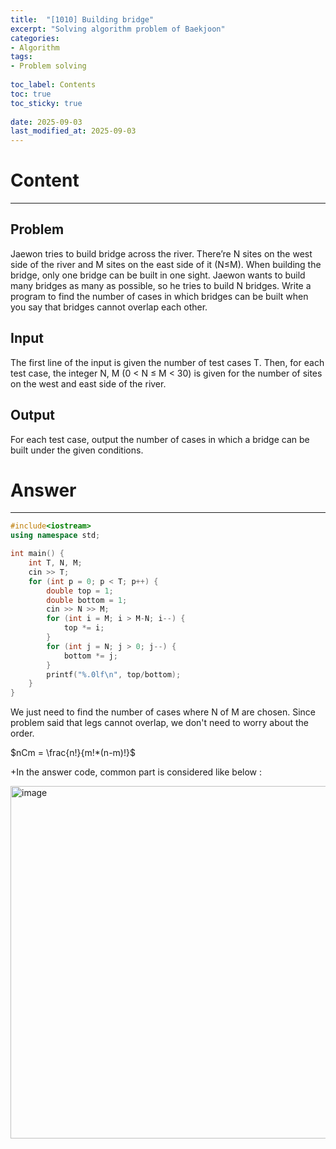```yaml
---
title:  "[1010] Building bridge"
excerpt: "Solving algorithm problem of Baekjoon"
categories: 
- Algorithm
tags:
- Problem solving
 
toc_label: Contents
toc: true
toc_sticky: true
 
date: 2025-09-03
last_modified_at: 2025-09-03
---
```


# Content

---

## Problem

Jaewon tries to build bridge across the river. There’re N sites on the west side of the river and M sites on the east side of it (N≤M). When building the bridge, only one bridge can be built in one sight. Jaewon wants to build many bridges as many as possible, so he tries to build N bridges. Write a program to find the number of cases in which bridges can be built when you say that bridges cannot overlap each other.

## Input

The first line of the input is given the number of test cases T. Then, for each test case, the integer N, M (0 < N ≤ M < 30) is given for the number of sites on the west and east side of the river.

## Output

For each test case, output the number of cases in which a bridge can be built under the given conditions.

# Answer

---

```cpp
#include<iostream>
using namespace std;

int main() {
	int T, N, M;
	cin >> T;
	for (int p = 0; p < T; p++) {
		double top = 1;
		double bottom = 1;
		cin >> N >> M;
		for (int i = M; i > M-N; i--) {
			top *= i;
		}
		for (int j = N; j > 0; j--) {
			bottom *= j;
		}
		printf("%.0lf\n", top/bottom);
	}
}
```

We just need to find the number of cases where N of M are chosen. Since problem said that legs cannot overlap, we don't need to worry about the order.

$nCm = \frac{n!}{m!*(n-m)!}$

+In the answer code, common part is considered like below :

<img width="1459" height="564" alt="image" src="https://github.com/user-attachments/assets/dad11556-0f6a-4487-9dbb-2802bb176d48" />
